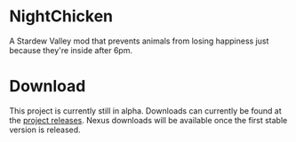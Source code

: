 # NightChicken
A Stardew Valley mod that prevents animals from losing happiness just because they're inside after 6pm.

# Download
This project is currently still in alpha. Downloads can currently be found at the [project releases](https://github.com/YonKuma/NightChicken/releases). Nexus downloads will be available once the first stable version is released.
